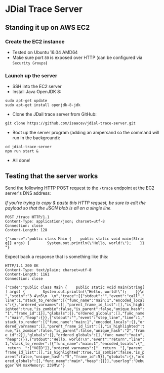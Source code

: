 # JDial Trace Server

## Standing it up on AWS EC2

### Create the EC2 instance
- Tested on Ubuntu 16.04 AMD64
- Make sure port `80` is exposed over HTTP (can be configured via `Security Groups`)

### Launch up the server
- SSH into the EC2 server
- Install Java OpenJDK 8:

```
sudo apt-get update
sudo apt-get install openjdk-8-jdk
```

- Clone the JDail trace server from GitHub:

```
git clone https://github.com/isaacev/jdial-trace-server.git
```

- Boot up the server program (adding an ampersand so the command will run in the background):

```
cd jdial-trace-server
npm run start &
```

- All done!


## Testing that the server works

Send the following HTTP POST request to the `/trace` endpoint at the EC2 server's DNS address:

*If you're trying to copy & paste this HTTP request, be sure to edit the payload so that the JSON blob is all on a single line.*

```
POST /trace HTTP/1.1
Content-Type: application/json; charset=utf-8
Connection: close
Content-Length: 128

{"source":"public class Main {    public static void main(Strin
g[] args) {        System.out.println(\"Hello, world!\");    }}
"}
```

Expect back a response that is something like this:

```
HTTP/1.1 200 OK
Content-Type: text/plain; charset=utf-8
Content-Length: 1161
Connection: close

{"code":"public class Main {    public static void main(String[
] args) {        System.out.println(\"Hello, world!\");    }}\n
","stdin":"3 4\n5\n  \n","trace":[{"stdout":"","event":"call","
line":1,"stack_to_render":[{"func_name":"main:1","encoded_local
s":{},"ordered_varnames":[],"parent_frame_id_list":[],"is_highl
ighted":true,"is_zombie":false,"is_parent":false,"unique_hash":
"1","frame_id":1}],"globals":{},"ordered_globals":[],"func_name
":"main","heap":{}},{"stdout":"","event":"step_line","line":1,"
stack_to_render":[{"func_name":"main:1","encoded_locals":{},"or
dered_varnames":[],"parent_frame_id_list":[],"is_highlighted":t
rue,"is_zombie":false,"is_parent":false,"unique_hash":"2","fram
e_id":2}],"globals":{},"ordered_globals":[],"func_name":"main",
"heap":{}},{"stdout":"Hello, world!\n","event":"return","line":
1,"stack_to_render":[{"func_name":"main:1","encoded_locals":{"_
_return__":["VOID"]},"ordered_varnames":["__return__"],"parent_
frame_id_list":[],"is_highlighted":true,"is_zombie":false,"is_p
arent":false,"unique_hash":"5","frame_id":5}],"globals":{},"ord
ered_globals":[],"func_name":"main","heap":{}}],"userlog":"Debu
gger VM maxMemory: 239M\n"}
```
